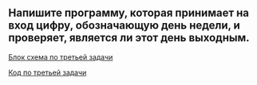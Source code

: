 ## Напишите программу, которая принимает на вход цифру, обозначающую день недели, и проверяет, является ли этот день выходным.

[Блок схема по третьей задачи](diagram.drawio.png) 

[Код по третьей задачи](Program.cs)
